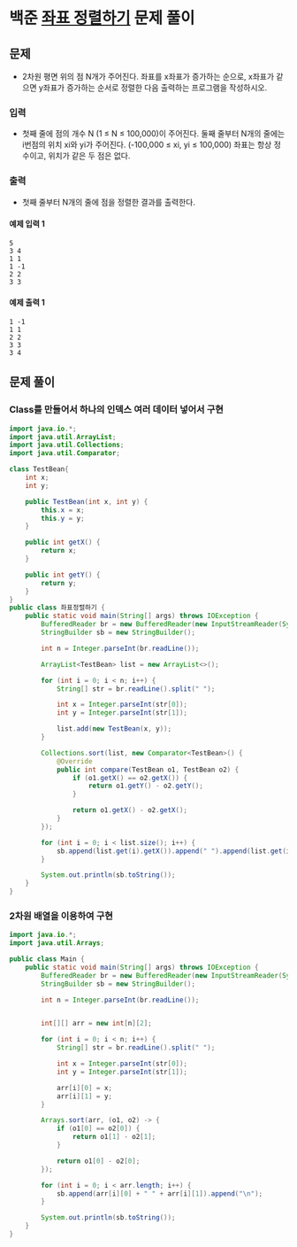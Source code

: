 # 백준 [좌표 정렬하기](https://www.acmicpc.net/problem/11650) 문제 풀이
## 문제
* 2차원 평면 위의 점 N개가 주어진다. 좌표를 x좌표가 증가하는 순으로, x좌표가 같으면 y좌표가 증가하는 순서로 정렬한 다음 출력하는 프로그램을 작성하시오.

### 입력
* 첫째 줄에 점의 개수 N (1 ≤ N ≤ 100,000)이 주어진다. 둘째 줄부터 N개의 줄에는 i번점의 위치 xi와 yi가 주어진다. (-100,000 ≤ xi, yi ≤ 100,000) 좌표는 항상 정수이고, 위치가 같은 두 점은 없다.

### 출력
* 첫째 줄부터 N개의 줄에 점을 정렬한 결과를 출력한다.

#### 예제 입력 1 
```text
5
3 4
1 1
1 -1
2 2
3 3
```
#### 예제 출력 1 
```text
1 -1
1 1
2 2
3 3
3 4
```

## 문제 풀이
### Class를 만들어서 하나의 인덱스 여러 데이터 넣어서 구현
```java
import java.io.*;
import java.util.ArrayList;
import java.util.Collections;
import java.util.Comparator;

class TestBean{
    int x;
    int y;

    public TestBean(int x, int y) {
        this.x = x;
        this.y = y;
    }

    public int getX() {
        return x;
    }

    public int getY() {
        return y;
    }
}
public class 좌표정렬하기 {
    public static void main(String[] args) throws IOException {
        BufferedReader br = new BufferedReader(new InputStreamReader(System.in));
        StringBuilder sb = new StringBuilder();

        int n = Integer.parseInt(br.readLine());

        ArrayList<TestBean> list = new ArrayList<>();

        for (int i = 0; i < n; i++) {
            String[] str = br.readLine().split(" ");

            int x = Integer.parseInt(str[0]);
            int y = Integer.parseInt(str[1]);

            list.add(new TestBean(x, y));
        }

        Collections.sort(list, new Comparator<TestBean>() {
            @Override
            public int compare(TestBean o1, TestBean o2) {
                if (o1.getX() == o2.getX()) {
                    return o1.getY() - o2.getY();
                }

                return o1.getX() - o2.getX();
            }
        });

        for (int i = 0; i < list.size(); i++) {
            sb.append(list.get(i).getX()).append(" ").append(list.get(i).getY()).append("\n");
        }

        System.out.println(sb.toString());
    }
}
```

### 2차원 배열을 이용하여 구현
```java
import java.io.*;
import java.util.Arrays;

public class Main {
    public static void main(String[] args) throws IOException {
        BufferedReader br = new BufferedReader(new InputStreamReader(System.in));
        StringBuilder sb = new StringBuilder();

        int n = Integer.parseInt(br.readLine());


        int[][] arr = new int[n][2];

        for (int i = 0; i < n; i++) {
            String[] str = br.readLine().split(" ");

            int x = Integer.parseInt(str[0]);
            int y = Integer.parseInt(str[1]);

            arr[i][0] = x;
            arr[i][1] = y;
        }

        Arrays.sort(arr, (o1, o2) -> {
            if (o1[0] == o2[0]) {
                return o1[1] - o2[1];
            }

            return o1[0] - o2[0];
        });

        for (int i = 0; i < arr.length; i++) {
            sb.append(arr[i][0] + " " + arr[i][1]).append("\n");
        }

        System.out.println(sb.toString());
    }
}
```